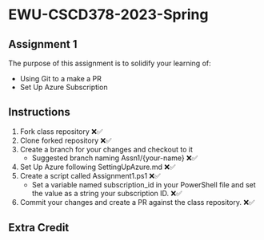 # EWU-CSCD378-2023-Spring

## Assignment 1

The purpose of this assignment is to solidify your learning of:

- Using Git to a make a PR
- Set Up Azure Subscription

## Instructions

1. Fork class repository ❌✅
2. Clone forked repository ❌✅
3. Create a branch for your changes and checkout to it
   - Suggested branch naming Assn1/{your-name} ❌✅
4. Set Up Azure following SettingUpAzure.md ❌✅
5. Create a script called Assignment1.ps1 ❌✅
   - Set a variable named subscription_id in your PowerShell file and set the value as a string your subscription ID. ❌✅
6. Commit your changes and create a PR against the class repository. ❌✅

## Extra Credit
